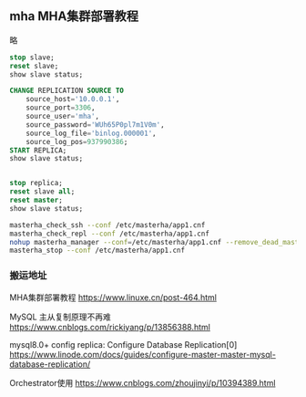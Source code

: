 ## mha MHA集群部署教程
略

```sql
stop slave;
reset slave;
show slave status;

CHANGE REPLICATION SOURCE TO
    source_host='10.0.0.1',
    source_port=3306,
    source_user='mha',
    source_password='WUh65P0pl7m1V0m',
    source_log_file='binlog.000001',
    source_log_pos=937990386;
START REPLICA;
show slave status;


stop replica;
reset slave all;
reset master;
show slave status;

```


```bash
masterha_check_ssh --conf /etc/masterha/app1.cnf
masterha_check_repl --conf /etc/masterha/app1.cnf
nohup masterha_manager --conf=/etc/masterha/app1.cnf --remove_dead_master_conf --ignore_last_failover < /dev/null > /var/log/masterha/app1/manager.log 2>&1 &
masterha_stop --conf /etc/masterha/app1.cnf
```

### 搬运地址
MHA集群部署教程
https://www.linuxe.cn/post-464.html

MySQL 主从复制原理不再难
https://www.cnblogs.com/rickiyang/p/13856388.html

mysql8.0+ config replica: Configure Database Replication[0]
https://www.linode.com/docs/guides/configure-master-master-mysql-database-replication/

Orchestrator使用
https://www.cnblogs.com/zhoujinyi/p/10394389.html